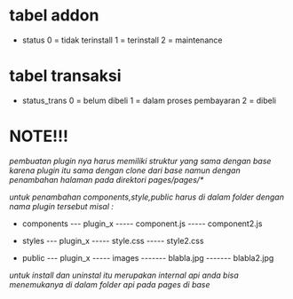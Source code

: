 # tabel addon

- status
  0 = tidak terinstall
  1 = terinstall
  2 = maintenance

# tabel transaksi

- status_trans
  0 = belum dibeli
  1 = dalam proses pembayaran
  2 = dibeli

# NOTE!!!

 *pembuatan plugin nya harus memiliki struktur yang sama dengan base karena plugin itu sama dengan clone dari base namun dengan penambahan halaman pada direktori pages/pages/\**

 *untuk penambahan components,style,public harus di dalam folder dengan nama plugin tersebut misal :*

- components
  --- plugin_x
  ----- component.js
  ----- component2.js

- styles
  --- plugin_x
  ----- style.css
  ----- style2.css

- public
  --- plugin_x
  ----- images
  ------- blabla.jpg
  ------- blabla2.jpg

*untuk install dan uninstal itu merupakan internal api anda bisa menemukanya di dalam folder api pada pages di base*
